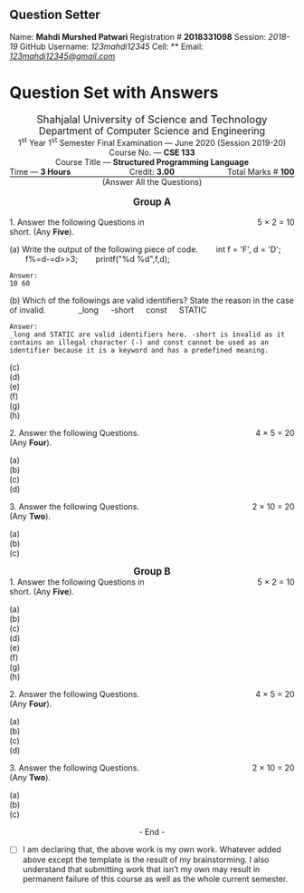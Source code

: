 Question Setter
---------------
Name:  **Mahdi Murshed Patwari**
Registration # **2018331098**
Session: *2018-19*
GitHub Username: *123mahdi12345*
Cell: **
Email: *123mahdi12345@gmail.com*

Question Set with Answers
=========================
<div style="text-align:center">
  <style>
    #marking {
        display: flex;
        margin: 0;
        padding: 0;
    }
    .alignleft {
        flex: 1;
        text-align: left;
    }
    .aligncenter {
        flex: 1;
        text-align: center;
    }
    .alignright {
        flex: 1;
        text-align: right;
    }
    hr.divider {
     margin: 0em;
     border-width: 2px;
     background-color: black;
    }

    p {
     margin: 0;
     padding: 0;
    }
  </style>
  <span style="font-size:1.3em">Shahjalal University of Science and Technology
  </span><br>
  <span style="font-size:1.2em">Department of Computer Science and Engineering
  </span><br>
  <span> 1<sup>st</sup> Year 1<sup>st</sup> Semester Final Examination &mdash;
  June 2020 (Session 2019-20) </span><br>
  <span> Course No. &mdash; <b> CSE 133</b> </span><br>
  <span> Course Title &mdash; <b> Structured Programming Language</b> </span>
  <span id="marking">
    <span class="alignleft">Time &mdash; <b> 3 Hours</b></span>
    <span class="aligncenter">Credit: <b> 3.00</b></span>
    <span class="alignright">Total Marks # <b> 100</b></span>
  </span>
  <hr class="divider">
  <span style="margin-bottom: 1.2em"> (Answer All the Questions)</span><br><br>
</div>
<div style="text-align:center">
  <span style="font-size:1.2em"><b>Group A</b>
  </span> <br> <br>
  <span id="marking">
    <span class="alignleft">1. Answer the following Questions in short. (Any <b>Five</b>).</span>
    <span class="alignright">5 &times; 2 = 10 </span>
  </span>
</div>

(a) Write the output of the following piece of code.
&emsp;&emsp;int f = 'F', d = 'D';
&emsp;&emsp;f%=d-=d>>3;
&emsp;&emsp;printf("%d %d",f,d);

	Answer:
	10 60

(b) Which of the followings are valid identifiers? State the reason in the case of invalid.
&emsp; &emsp; &emsp; _long  &emsp;   -short  &emsp;    const   &emsp;  STATIC

	Answer:
	_long and STATIC are valid identifiers here. -short is invalid as it contains an illegal character (-) and const cannot be used as an identifier because it is a keyword and has a predefined meaning.       
(c)       
(d)         
(e)        
(f)      
(g)        
(h)        

<div>
  <span id="marking">
    <span class="alignleft">2. Answer the following Questions. (Any <b>Four</b>).</span>
    <span class="alignright">4 &times; 5 = 20 </span>
  </span>
</div>

(a)          
(b)        
(c)        
(d)           


<div>
  <span id="marking">
    <span class="alignleft">3. Answer the following Questions. (Any <b>Two</b>).</span>
    <span class="alignright">2 &times; 10 = 20 </span>
  </span>
</div>

(a)          
(b)        
(c)        

<div style="text-align:center">
  <span style="font-size:1.2em"><b>Group B</b>
  </span>
  <span id="marking">
    <span class="alignleft">1. Answer the following Questions in short. (Any <b>Five</b>).</span>
    <span class="alignright">5 &times; 2 = 10 </span>
  </span>
</div>

(a)         
(b)        
(c)       
(d)         
(e)        
(f)      
(g)        
(h)        

<div>
  <span id="marking">
    <span class="alignleft">2. Answer the following Questions. (Any <b>Four</b>).</span>
    <span class="alignright">4 &times; 5 = 20 </span>
  </span>
</div>

(a)          
(b)        
(c)        
(d)           


<div>
  <span id="marking">
    <span class="alignleft">3. Answer the following Questions. (Any <b>Two</b>).</span>
    <span class="alignright">2 &times; 10 = 20 </span>
  </span>
</div>

(a)          
(b)        
(c)        


<div style="text-align:center">
  <span style="font-size:1.0em">- End -</span>
</div>

- [ ] I am declaring that, the above work is my own work. Whatever added above
except the template is the result of my brainstorming. I also understand that
submitting work that isn’t my own may result in permanent failure of this course
as well as the whole current semester.
